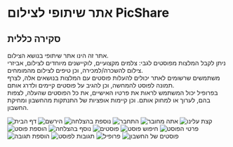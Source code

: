 # אתר שיתופי לצילום PicShare
## סקירה כללית
אתר זה הינו אתר שיתופי בנושא הצילום. <br>
ניתן לקבל המלצות מפוסטים לגבי: צלמים מקצועיים, לוקיישנים מיוחדים לצילום, אביזרי צילום להשכרה/למכירה, וכן טיפים לצילום מהמומחים. <br>
משתמשים שרשומים לאתר יכולים להעלות פוסטים עם המלצות בנושאים אלה, לצרף תמונה לפוסט להמחשה, וכן להגיב על פוסטים קיימים ולדרג אותם.<br>
בפרופיל יכול המשתמש לראות את פרטיו האישיים, את כל הפוסטים שהעלה, לצפות בהם, לערוך או למחוק אותם. וכן קיימות אופציות של התנתקות מהחשבון ומחיקת החשבון.<br>

![דף הבית](web/src/Docs/Screenshots/home-page.png)
![הירשם](web/src/Docs/Screenshots/signin.png)
![נוספת בהצלחה](web/src/Docs/Screenshots/signin-succeed.png)
![התחבר](web/src/Docs/Screenshots/login.png)
![אתה מחובר](web/src/Docs/Screenshots/login-succeed.png)
![קצת עלינו](web/src/Docs/Screenshots/about.png)
![הוספת פוסט](web/src/Docs/Screenshots/add-post.png)
![נוסף בהצלחה](web/src/Docs/Screenshots/add-post-succeed.png)
![פוסטים](web/src/Docs/Screenshots/posts.png)
![חיפוש פוסט](web/src/Docs/Screenshots/search.png)
![פרטי הפוסט](web/src/Docs/Screenshots/show-post.png)
![הוספת תגובה](web/src/Docs/Screenshots/add-comment.png)
![תגובות לפוסט](web/src/Docs/Screenshots/comments.png)
![פרופיל](web/src/Docs/Screenshots/profile.png)
![פוסטים של החשבון](web/src/Docs/Screenshots/profile-post.png)
